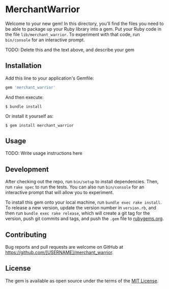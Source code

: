 # MerchantWarrior

Welcome to your new gem! In this directory, you'll find the files you need to be able to package up your Ruby library into a gem. Put your Ruby code in the file `lib/merchant_warrior`. To experiment with that code, run `bin/console` for an interactive prompt.

TODO: Delete this and the text above, and describe your gem

## Installation

Add this line to your application's Gemfile:

```ruby
gem 'merchant_warrior'
```

And then execute:

    $ bundle install

Or install it yourself as:

    $ gem install merchant_warrior

## Usage

TODO: Write usage instructions here

## Development

After checking out the repo, run `bin/setup` to install dependencies. Then, run `rake spec` to run the tests. You can also run `bin/console` for an interactive prompt that will allow you to experiment.

To install this gem onto your local machine, run `bundle exec rake install`. To release a new version, update the version number in `version.rb`, and then run `bundle exec rake release`, which will create a git tag for the version, push git commits and tags, and push the `.gem` file to [rubygems.org](https://rubygems.org).

## Contributing

Bug reports and pull requests are welcome on GitHub at https://github.com/[USERNAME]/merchant_warrior.


## License

The gem is available as open source under the terms of the [MIT License](https://opensource.org/licenses/MIT).
